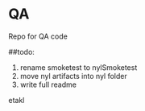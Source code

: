 # QA
Repo for QA code

##todo:
1) rename smoketest to nylSmoketest
2) move nyl artifacts into nyl folder
3) write full readme
 
 etakl
